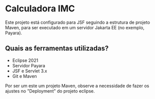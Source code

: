 # Calculadora IMC
Este projeto está configurado para JSF seguindo a estrutura de projeto Maven, para ser executado em um servidor Jakarta EE (no exemplo, Payara).

 
## Quais as ferramentas utilizadas?
 * Eclipse 2021
 * Servidor Payara
 * JSF e Servlet 3.x
 * Git e Maven
 
 Por ser um este um projeto Maven, observe a necessidade de fazer os ajustes no "Deployment" do projeto eclipse.
